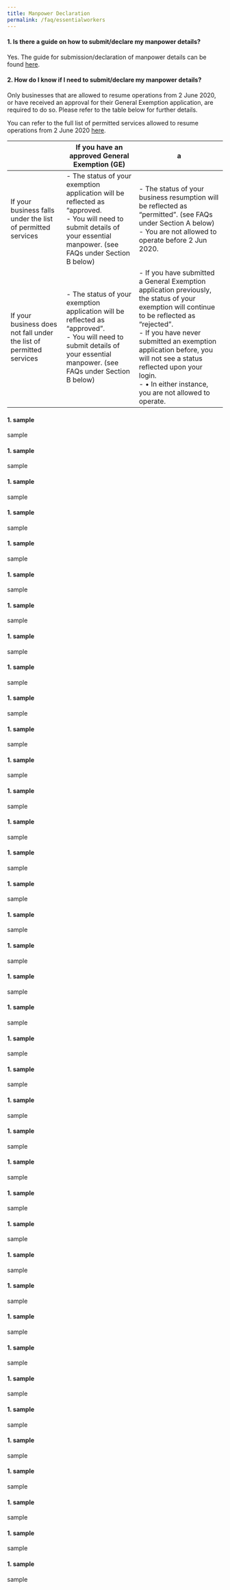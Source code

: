 ```yaml
---
title: Manpower Declaration
permalink: /faq/essentialworkers
---
```


#### **1. Is there a guide on how to submit/declare my manpower details?**
Yes. The guide for submission/declaration of manpower details can be found <a href="https://go.gov.sg/essentialmanpowerguide" target="_blank">here</a>.

#### **2. How do I know if I need to submit/declare my manpower details?**
Only businesses that are allowed to resume operations from 2 June 2020, or have received an approval for their General Exemption application, are required to do so. Please refer to the table below for further details.

You can refer to the full list of permitted services allowed to resume operations from 2 June 2020 <a href="https://go.gov.sg/permittedserviceslist" target="_blank">here</a>.

|                                                                     | If you have an approved General Exemption (GE) | a                  |
| ------------------------------------------------------------------- | ---------------------------------------------- | ------------------ |
| If your business falls under the list of permitted services         | - The status of your exemption application will be reflected as “approved.<br>- You will need to submit details of your essential manpower. (see FAQs under Section B below)| - The status of your business resumption will be reflected as “permitted”. (see FAQs under Section A below)<br>- You are not allowed to operate before 2 Jun 2020.|
| If your business does not fall under the list of permitted services | - The status of your exemption application will be reflected as “approved”.<br>- You will need to submit details of your essential manpower. (see FAQs under Section B below)| - If you have submitted a General Exemption application previously, the status of your exemption will continue to be reflected as “rejected”.<br>- If you have never submitted an exemption application before, you will not see a status reflected upon your login.<br>- •	In either instance, you are not allowed to operate.|

#### **1. sample**
sample

#### **1. sample**
sample

#### **1. sample**
sample

#### **1. sample**
sample

#### **1. sample**
sample

#### **1. sample**
sample

#### **1. sample**
sample

#### **1. sample**
sample

#### **1. sample**
sample

#### **1. sample**
sample

#### **1. sample**
sample

#### **1. sample**
sample

#### **1. sample**
sample

#### **1. sample**
sample

#### **1. sample**
sample

#### **1. sample**
sample

#### **1. sample**
sample

#### **1. sample**
sample

#### **1. sample**
sample

#### **1. sample**
sample

#### **1. sample**
sample

#### **1. sample**
sample

#### **1. sample**
sample

#### **1. sample**
sample

#### **1. sample**
sample

#### **1. sample**
sample

#### **1. sample**
sample

#### **1. sample**
sample

#### **1. sample**
sample

#### **1. sample**
sample

#### **1. sample**
sample

#### **1. sample**
sample

#### **1. sample**
sample

#### **1. sample**
sample

#### **1. sample**
sample

#### **1. sample**
sample

#### **1. sample**
sample

#### **1. sample**
sample